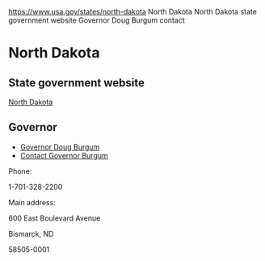

https://www.usa.gov/states/north-dakota
North Dakota
North Dakota state government website
Governor Doug Burgum contact

North Dakota
============

State government website
------------------------

[North Dakota](https://www.nd.gov/)

Governor
--------

* [Governor Doug Burgum](https://www.governor.nd.gov/)
* [Contact Governor Burgum](https://www.governor.nd.gov/contact)

Phone:

1-701-328-2200

Main address:

600 East Boulevard Avenue
  
Bismarck,
ND

58505-0001
